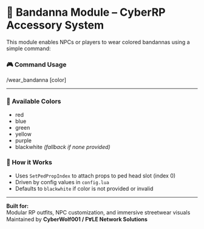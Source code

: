 # 🧢 Bandanna Module – CyberRP Accessory System

This module enables NPCs or players to wear colored bandannas using a simple command:

### 🎮 Command Usage
/wear_bandanna [color]

---

### 🎨 Available Colors
- red
- blue
- green
- yellow
- purple
- blackwhite *(fallback if none provided)*

### 🧱 How it Works
- Uses `SetPedPropIndex` to attach props to ped head slot (index 0)
- Driven by config values in `config.lua`
- Defaults to `blackwhite` if color is not provided or invalid

---

**Built for:**  
Modular RP outfits, NPC customization, and immersive streetwear visuals  
Maintained by **CyberWolf001 / FⱯLE Network Solutions**
